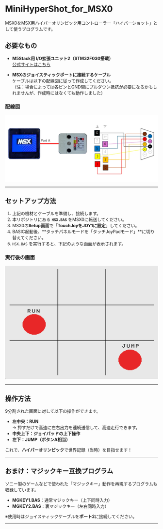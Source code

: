 # MiniHyperShot_for_MSX0

MSX0をMSX用ハイパーオリンピック用コントローラー「ハイパーショット」として使うプログラムです。

## 必要なもの

- **M5Stack用 I/O拡張ユニット2（STM32F030搭載）**  
  [公式サイトはこちら](https://docs.m5stack.com/en/unit/extio2)

- **MSXのジョイスティックポートに接続するケーブル**  
  ケーブルは以下の配線図に従って作成してください。  
  （注：場合によっては各ピンとGND間にプルダウン抵抗が必要になるかもしれませんが、作成時にはなくても動作しました）

### 配線図

![配線図](https://github.com/IKATEN-X/MiniHyperShot_for_MSX0/raw/main/image1.jpg)

---

## セットアップ方法

1. 上記の機材とケーブルを準備し、接続します。
2. 本リポジトリにある **`HSX.BAS`** をMSX0に転送してください。
3. MSX0の**Setup画面**で「**TouchJoyをJOY1に設定**」してください。
4. BASIC起動後、**タッチパネルモードを「タッチJoyPadモード」**に切り替えてください。
5. `HSX.BAS` を実行すると、下記のような画面が表示されます。

### 実行後の画面

![起動画面](https://github.com/IKATEN-X/MiniHyperShot_for_MSX0/raw/main/image2.jpg)

---

## 操作方法

9分割された画面に対して以下の操作ができます。

- **左中央：RUN**  
  → 押すだけで高速に左右出力を連続送信して、高速走行できます。
- **中央上下：ジョイパッドの上下操作**
- **左下：JUMP（ボタンA相当）**

これで、**ハイパーオリンピック**で世界記録（当時）を目指せます！

---

## おまけ：マジックキー互換プログラム

ソニー製のゲームなどで使われた「マジックキー」動作を再現するプログラムも収録しています。

- **MGKEY1.BAS**：通常マジックキー（上下同時入力）
- **MGKEY2.BAS**：裏マジックキー（左右同時入力）

※使用時はジョイスティックケーブルを**ポート2**に接続してください。

---
